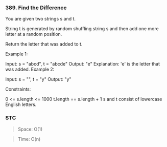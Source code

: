 ### 389. Find the Difference

You are given two strings s and t.

String t is generated by random shuffling string s and then add one more letter at a random position.

Return the letter that was added to t.

Example 1:

Input: s = "abcd", t = "abcde" Output: "e" Explanation: 'e' is the letter that was added. Example 2:

Input: s = "", t = "y" Output: "y"

Constraints:

0 <= s.length <= 1000 t.length == s.length + 1 s and t consist of lowercase English letters.

### STC

> Space: O(1)

> Time: O(n)
